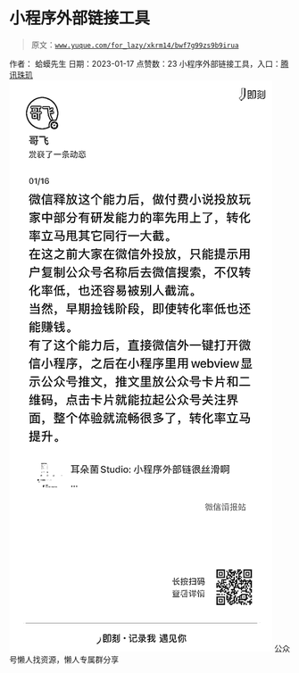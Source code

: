 # 小程序外部链接工具

> 原文：[`www.yuque.com/for_lazy/xkrm14/bwf7g99zs9b9irua`](https://www.yuque.com/for_lazy/xkrm14/bwf7g99zs9b9irua)

<ne-p id="u79869278" data-lake-id="u79869278"><ne-text id="ub3fd4eeb">作者： 蛤蟆先生</ne-text></ne-p> <ne-p id="udde03b4b" data-lake-id="udde03b4b"><ne-text id="u77545dd6">日期：2023-01-17</ne-text></ne-p> <ne-p id="u430973da" data-lake-id="u430973da"><ne-text id="uee751799">点赞数：</ne-text><ne-text id="u6d627a9c" ne-bold="true">23</ne-text></ne-p> <ne-hole id="u896035f9" data-lake-id="u896035f9"><ne-card data-card-name="hr" data-card-type="block" id="B0ah8" data-event-boundary="card"><ne-p id="u16477b02" data-lake-id="u16477b02"><ne-text id="uec9bc3d4">小程序外部链接工具，入口：</ne-text>[<ne-text id="u08e2b042">腾讯珠玑</ne-text>](https://zj.cloud.tencent.com)</ne-p> <ne-p id="u820f39e8" data-lake-id="u820f39e8"><ne-card data-card-name="image" data-card-type="inline" id="NVeSn" data-event-boundary="card">![](img/e987c74a7bbe566599d21de7de5b9eb5.png)</ne-card></ne-p> <ne-hole id="u2728effd" data-lake-id="u2728effd"><ne-card data-card-name="hr" data-card-type="block" id="dCkuz" data-event-boundary="card"><ne-p id="u28c210ac" data-lake-id="u28c210ac"><ne-text id="u4557734d">公众号懒人找资源，懒人专属群分享</ne-text></ne-p></ne-card></ne-hole></ne-card></ne-hole>